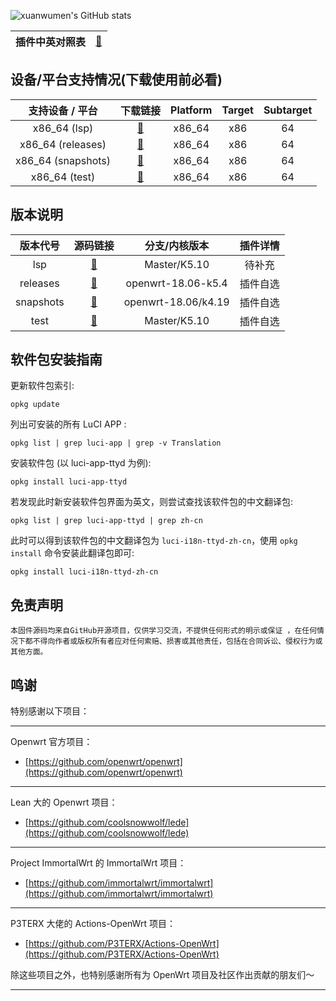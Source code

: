 ![xuanwumen's GitHub stats](https://github-readme-stats.vercel.app/api?username=xuanwumen&show_icons=true&theme=radical)


|  插件中英对照表      |   [🔗](https://www.opup.link/?dir=Application-translation)|
|:----------------:    | :-------------------------------------------------------: |
## 设备/平台支持情况(下载使用前必看)

|   支持设备 / 平台    |                         下载链接                          |         Platform         |  Target  | Subtarget |
| :------------------: | :-------------------------------------------------------: | :----------------------: | :------: | :-------: |
|    x86_64 (lsp)      |     [🔗](https://opup.link/?dir=lsp/targets/x86/64)       |          x86_64          |   x86    |    64     |
|    x86_64 (releases) |     [🔗](https://opup.link/?dir=releases/targets/x86/64)  |          x86_64          |   x86    |    64     |
|    x86_64 (snapshots)|     [🔗](https://opup.link/?dir=snapshots/targets/x86/64) |          x86_64          |   x86    |    64     |
|    x86_64 (test)     |     [🔗](https://opup.link/?dir=test/targets/x86/64)      |          x86_64          |   x86    |    64     |

## 版本说明
|   版本代号           |                         源码链接                           |         分支/内核版本    |    插件详情     |
| :------------------: | :-------------------------------------------------------:  | :----------------------: | :------------:  |
|    lsp               | [🔗](https://github.com/coolsnowwolf/lede)                 |      Master/K5.10        |   待补充        |
|    releases          | [🔗](https://github.com/immortalwrt/immortalwrt)           |     openwrt-18.06-k5.4   |   插件自选      |
|    snapshots         | [🔗](https://github.com/immortalwrt/immortalwrt)           |     openwrt-18.06/k4.19  |   插件自选      |
|    test              | [🔗](https://github.com/coolsnowwolf/lede)                 |      Master/K5.10        |   插件自选      |


## 软件包安装指南

更新软件包索引:

```
opkg update
```

列出可安装的所有 LuCI APP :

```
opkg list | grep luci-app | grep -v Translation
```

安装软件包 (以 luci-app-ttyd 为例):

```
opkg install luci-app-ttyd
```

若发现此时新安装软件包界面为英文，则尝试查找该软件包的中文翻译包:

```
opkg list | grep luci-app-ttyd | grep zh-cn
```

此时可以得到该软件包的中文翻译包为 `luci-i18n-ttyd-zh-cn`，使用 `opkg install` 命令安装此翻译包即可:

```
opkg install luci-i18n-ttyd-zh-cn
```
## 免责声明
```
本固件源码均来自GitHub开源项目，仅供学习交流，不提供任何形式的明示或保证 ，在任何情况下都不得向作者或版权所有者应对任何索赔、损害或其他责任，包括在合同诉讼、侵权行为或其他方面。
```
## 鸣谢

特别感谢以下项目：

---

Openwrt 官方项目：

* [https://github.com/openwrt/openwrt](https://github.com/openwrt/openwrt)

---
Lean 大的 Openwrt 项目：

* [https://github.com/coolsnowwolf/lede](https://github.com/coolsnowwolf/lede)

---
Project ImmortalWrt 的 ImmortalWrt 项目：

* [https://github.com/immortalwrt/immortalwrt](https://github.com/immortalwrt/immortalwrt)

---
P3TERX 大佬的 Actions-OpenWrt 项目：

* [https://github.com/P3TERX/Actions-OpenWrt](https://github.com/P3TERX/Actions-OpenWrt)

除这些项目之外，也特别感谢所有为 OpenWrt 项目及社区作出贡献的朋友们～

---
